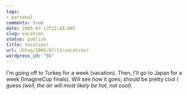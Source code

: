 ```yaml
---
tags:
- personal
comments: true
date: 2005-07-13T21:43:00Z
slug: vacation
status: publish
title: Vacation!
url: /blog/2005/07/13/vacation/
wordpress_id: "56"
---
```


I'm going off to Turkey for a week (vacation). Then, I'll go to Japan for a week (ImagineCup finals). Will see how it goes; should be pretty cool I guess _(well, the air will most likely be hot, not cool)_.
